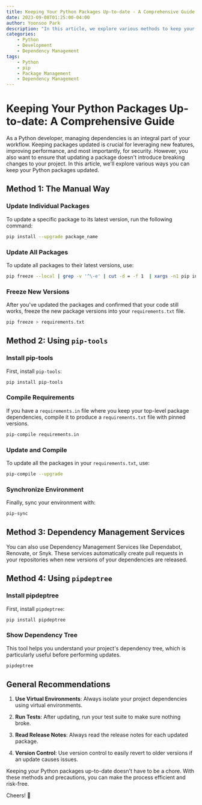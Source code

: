 ```yaml
---
title: Keeping Your Python Packages Up-to-date - A Comprehensive Guide
date: 2023-09-08T01:25:00-04:00
author: Yoonsoo Park
description: "In this article, we explore various methods to keep your Python packages up-to-date, from manual updates to automated dependency management services."
categories:
    - Python
    - Development
    - Dependency Management
tags:
    - Python
    - pip
    - Package Management
    - Dependency Management
---
```


# Keeping Your Python Packages Up-to-date: A Comprehensive Guide

As a Python developer, managing dependencies is an integral part of your workflow. Keeping packages updated is crucial for leveraging new features, improving performance, and most importantly, for security. However, you also want to ensure that updating a package doesn't introduce breaking changes to your project. In this article, we'll explore various ways you can keep your Python packages updated.

## Method 1: The Manual Way

### Update Individual Packages

To update a specific package to its latest version, run the following command:

```bash
pip install --upgrade package_name
```

### Update All Packages

To update all packages to their latest versions, use:

```bash
pip freeze --local | grep -v '^\-e' | cut -d = -f 1  | xargs -n1 pip install -U
```

### Freeze New Versions

After you've updated the packages and confirmed that your code still works, freeze the new package versions into your `requirements.txt` file.

```bash
pip freeze > requirements.txt
```

## Method 2: Using `pip-tools`

### Install pip-tools

First, install `pip-tools`:

```bash
pip install pip-tools
```

### Compile Requirements

If you have a `requirements.in` file where you keep your top-level package dependencies, compile it to produce a `requirements.txt` file with pinned versions.

```bash
pip-compile requirements.in
```

### Update and Compile

To update all the packages in your `requirements.txt`, use:

```bash
pip-compile --upgrade
```

### Synchronize Environment

Finally, sync your environment with:

```bash
pip-sync
```

## Method 3: Dependency Management Services

You can also use Dependency Management Services like Dependabot, Renovate, or Snyk. These services automatically create pull requests in your repositories when new versions of your dependencies are released.

## Method 4: Using `pipdeptree`

### Install pipdeptree

First, install `pipdeptree`:

```bash
pip install pipdeptree
```

### Show Dependency Tree

This tool helps you understand your project's dependency tree, which is particularly useful before performing updates.

```bash
pipdeptree
```

## General Recommendations

1. **Use Virtual Environments**: Always isolate your project dependencies using virtual environments.

2. **Run Tests**: After updating, run your test suite to make sure nothing broke.

3. **Read Release Notes**: Always read the release notes for each updated package.

4. **Version Control**: Use version control to easily revert to older versions if an update causes issues.

Keeping your Python packages up-to-date doesn't have to be a chore. With these methods and precautions, you can make the process efficient and risk-free.

Cheers! 🍺
